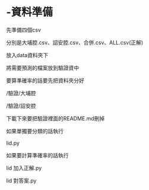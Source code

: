 # -資料準備
先準備四個csv

分別是大埔腔.csv、詔安腔.csv、合併.csv、ALL.csv(正解)

放入data資料夾下

將需要預測的檔案放到驗證資中

要算準確率的話要先把資料夾分好

/驗證/大埔腔

/驗證/詔安腔

下載下來要把驗證裡面的README.md刪掉

如果單獨要分類的話執行

lid.py

如果要計算準確率的話執行

lid 加入正解.py

lid 對答案.py
